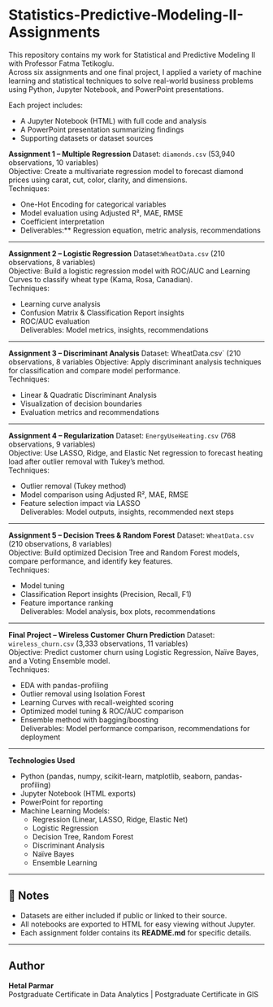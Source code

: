 # Statistics-Predictive-Modeling-II-Assignments

This repository contains my work for Statistical and Predictive Modeling II with Professor Fatma Tetikoglu.  
Across six assignments and one final project, I applied a variety of machine learning and statistical techniques to solve real-world business problems using Python, Jupyter Notebook, and PowerPoint presentations.

Each project includes:
- A Jupyter Notebook (HTML) with full code and analysis
- A PowerPoint presentation summarizing findings
- Supporting datasets or dataset sources

**Assignment 1 – Multiple Regression**
Dataset: `diamonds.csv` (53,940 observations, 10 variables)  
Objective: Create a multivariate regression model to forecast diamond prices using carat, cut, color, clarity, and dimensions.  
Techniques:
- One-Hot Encoding for categorical variables
- Model evaluation using Adjusted R², MAE, RMSE
- Coefficient interpretation
- Deliverables:** Regression equation, metric analysis, recommendations

---

**Assignment 2 – Logistic Regression**
Dataset:`WheatData.csv` (210 observations, 8 variables)  
Objective: Build a logistic regression model with ROC/AUC and Learning Curves to classify wheat type (Kama, Rosa, Canadian).  
Techniques:
- Learning curve analysis
- Confusion Matrix & Classification Report insights
- ROC/AUC evaluation  
Deliverables: Model metrics, insights, recommendations

---

**Assignment 3 – Discriminant Analysis**
Dataset: WheatData.csv` (210 observations, 8 variables
Objective: Apply discriminant analysis techniques for classification and compare model performance.  
Techniques:
- Linear & Quadratic Discriminant Analysis
- Visualization of decision boundaries
- Evaluation metrics and recommendations

---

**Assignment 4 – Regularization**
Dataset: `EnergyUseHeating.csv` (768 observations, 9 variables)  
Objective: Use LASSO, Ridge, and Elastic Net regression to forecast heating load after outlier removal with Tukey’s method.  
Techniques:
- Outlier removal (Tukey method)
- Model comparison using Adjusted R², MAE, RMSE
- Feature selection impact via LASSO  
Deliverables: Model outputs, insights, recommended next steps

---

**Assignment 5 – Decision Trees & Random Forest**
Dataset: `WheatData.csv` (210 observations, 8 variables)  
Objective: Build optimized Decision Tree and Random Forest models, compare performance, and identify key features.  
Techniques:
- Model tuning
- Classification Report insights (Precision, Recall, F1)
- Feature importance ranking  
Deliverables: Model analysis, box plots, recommendations

---

**Final Project – Wireless Customer Churn Prediction**
Dataset: `wireless_churn.csv` (3,333 observations, 11 variables)  
Objective: Predict customer churn using Logistic Regression, Naïve Bayes, and a Voting Ensemble model.  
Techniques:
- EDA with pandas-profiling
- Outlier removal using Isolation Forest
- Learning Curves with recall-weighted scoring
- Optimized model tuning & ROC/AUC comparison
- Ensemble method with bagging/boosting  
Deliverables: Model performance comparison, recommendations for deployment

---

 **Technologies Used**
- Python (pandas, numpy, scikit-learn, matplotlib, seaborn, pandas-profiling)
- Jupyter Notebook (HTML exports)
- PowerPoint for reporting
- Machine Learning Models:
  - Regression (Linear, LASSO, Ridge, Elastic Net)
  - Logistic Regression
  - Decision Tree, Random Forest
  - Discriminant Analysis
  - Naïve Bayes
  - Ensemble Learning

---

## 📌 Notes
- Datasets are either included if public or linked to their source.
- All notebooks are exported to HTML for easy viewing without Jupyter.
- Each assignment folder contains its **README.md** for specific details.

---

##  Author
**Hetal Parmar**  
Postgraduate Certificate in Data Analytics | Postgraduate Certificate in GIS  

